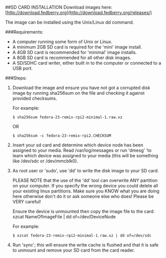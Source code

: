 ##SD CARD INSTALLATION
Download images here: [http://download.fedberry.org](http://download.fedberry.org/releases/)

The image can be installed using the Unix/Linux dd command.

###Requirements:
- A computer running some form of Unix or Linux.
- A minimum 2GB SD card is required for the 'mini' image install.
- A 4GB SD card is recommended for 'minimal' image installs.
- A 8GB SD card is recommended for all other disk images.
- A SD/SDHC card writer, either built in to the computer or connected to a USB port.

###Steps:

1.  Download the image and ensure you have not got a corrupted disk image by running sha256sum on the file and checking it against provided checksums.
    
    For example:
    
    ```$ sha256sum fedora-23-remix-rpi2-minimal-1.raw.xz```
    
    OR
    
    ```$ sha256sum -c fedora-23-remix-rpi2.CHECKSUM```

2.  Insert your sd card and determine which device node has been assigned to your media. Read /var/log/messages or run 'dmesg' 'to learn which device was assigned to your media (this will be something like /dev/sdc or /dev/mmcblk0).

3.  As root user or 'sudo', use 'dd' to write the disk image to your SD card.

    PLEASE NOTE that the use of the 'dd' tool can overwrite ANY partition on your computer. If you specify the wrong device you could delete all your existing linux partitions. Make sure you KNOW what you are doing here otherwise don't do it or ask someone else who does! Please be VERY careful!
    
    Ensure the device is unmounted then copy the image file to the card: xzcat NameOfImageFile | dd of=/dev/DeviceNode
    
    For example:
    
    ```$ xzcat fedora-23-remix-rpi2-minimal-1.raw.xz | dd of=/dev/sdc```
    
4.  Run 'sync'; this will ensure the write cache is flushed and that it is safe to unmount and remove your SD card from the card reader.
 
